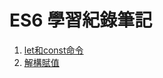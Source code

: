 # ES6 學習紀錄筆記

1. [let和const命令](https://dalecheng.gitbooks.io/es6-learn/content/chapter1.html)
2. [解構賦值](https://dalecheng.gitbooks.io/es6-learn/content/chapter2.html)



